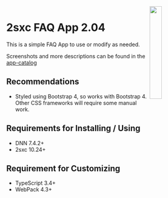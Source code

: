 <image src="app-icon.png" width="25%" align="right">

# 2sxc FAQ App 2.04

This is a simple FAQ App to use or modify as needed. 

Screenshots and more descriptions can be found in the [app-catalog](https://2sxc.org/en/apps/app/faq-with-categories-and-filtering)

## Recommendations

* Styled using Bootstrap 4, so works with Bootstrap 4. Other CSS frameworks will require some manual work.

## Requirements for Installing / Using

* DNN 7.4.2+
* 2sxc 10.24+

## Requirement for Customizing

* TypeScript 3.4+
* WebPack 4.3+